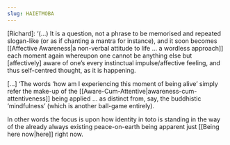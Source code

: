 ```yaml
---
slug: HAIETMOBA
---
```


[Richard]: ‘(...) It is a question, not a phrase to be memorised and repeated slogan-like (or as if chanting a mantra for instance), and it soon becomes [[Affective Awareness|a non-verbal attitude to life ... a wordless approach]] each moment again whereupon one cannot be anything else but [affectively] aware of one’s every instinctual impulse/affective feeling, and thus self-centred thought, as it is happening.

[...] ‘The words ‘how am I experiencing this moment of being alive’ simply refer the make-up of the [[Aware-Cum-Attentive|awareness-cum-attentiveness]] being applied ... as distinct from, say, the buddhistic ‘mindfulness’ (which is another ball-game entirely).

In other words the focus is upon how identity in toto is standing in the way of the already always existing peace-on-earth being apparent just [[Being here now|here]] right now.
